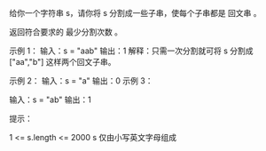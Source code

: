 给你一个字符串 s，请你将 s 分割成一些子串，使每个子串都是 回文串 。

返回符合要求的 最少分割次数 。

示例 1：
输入：s = "aab"
输出：1
解释：只需一次分割就可将 s 分割成 ["aa","b"] 这样两个回文子串。

示例 2：
输入：s = "a"
输出：0
示例 3：

输入：s = "ab"
输出：1

提示：

1 <= s.length <= 2000
s 仅由小写英文字母组成
